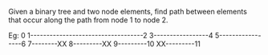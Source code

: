 Given a binary tree and two node elements, find path between elements that occur along the path from node 1 to node 2.

Eg:
                                      0
                  1-----------------------------------2
          3-----------------4                  5-----------------6
      7--------XX       8---------XX       9---------10       XX---------11

